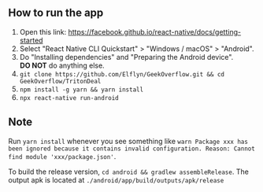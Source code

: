 ## How to run the app

1. Open this link: https://facebook.github.io/react-native/docs/getting-started
2. Select "React Native CLI Quickstart" > "Windows / macOS" > "Android".
3. Do "Installing dependencies" and "Preparing the Android device".  
**DO NOT** do anything else.
4. `git clone https://github.com/Elflyn/GeekOverflow.git && cd GeekOverflow/TritonDeal`
5. `npm install -g yarn && yarn install`
6. `npx react-native run-android`

## Note

Run `yarn install` whenever you see something like `warn Package xxx has been ignored because it contains invalid configuration. Reason: Cannot find module 'xxx/package.json'`.

To build the release version, `cd android && gradlew assembleRelease`. The output apk is located at `./android/app/build/outputs/apk/release`
